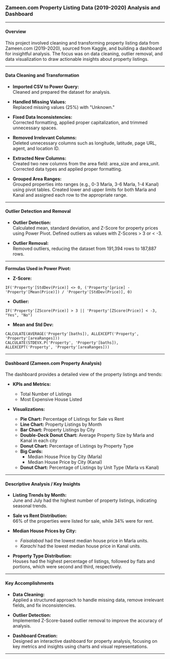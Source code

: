 
### **Zameen.com Property Listing Data (2019-2020) Analysis and Dashboard**

---

#### **Overview**
This project involved cleaning and transforming property listing data from Zameen.com (2019-2020), sourced from Kaggle, and building a dashboard for insightful analysis. The focus was on data cleaning, outlier removal, and data visualization to draw actionable insights about property listings.

---

#### **Data Cleaning and Transformation**

- **Imported CSV to Power Query:**  
  Cleaned and prepared the dataset for analysis.

- **Handled Missing Values:**  
  Replaced missing values (25%) with "Unknown."

- **Fixed Data Inconsistencies:**  
  Corrected formatting, applied proper capitalization, and trimmed unnecessary spaces.

- **Removed Irrelevant Columns:**  
  Deleted unnecessary columns such as longitude, latitude, page URL, agent, and location ID.

- **Extracted New Columns:**  
  Created two new columns from the area field: area_size and area_unit. Corrected data types and applied proper formatting.

- **Grouped Area Ranges:**  
  Grouped properties into ranges (e.g., 0-3 Marla, 3-6 Marla, 1-4 Kanal) using pivot tables. Created lower and upper limits for both Marla and Kanal and assigned each row to the appropriate range.

---

#### **Outlier Detection and Removal**

- **Outlier Detection:**  
  Calculated mean, standard deviation, and Z-Score for property prices using Power Pivot. Defined outliers as values with Z-Scores > 3 or < -3.
  
- **Outlier Removal:**  
  Removed outliers, reducing the dataset from 191,394 rows to 187,887 rows.

---

**Formulas Used in Power Pivot:**

- **Z-Score:**
```excel
IF('Property'[StdDev(Price)] <> 0, ('Property'[price] - 'Property'[Mean(Price)]) / 'Property'[StdDev(Price)], 0)
```
- **Outlier:**
```excel
IF('Property'[ZScore(Price)] > 3 || 'Property'[ZScore(Price)] < -3, "Yes", "No")
```
- **Mean and Std Dev:**
```excel
CALCULATE(AVERAGE('Property'[baths]), ALLEXCEPT('Property', 'Property'[areaRanges]))
CALCULATE(STDEVX.P('Property', 'Property'[baths]), ALLEXCEPT('Property', 'Property'[areaRanges]))
```

---

#### **Dashboard (Zameen.com Property Analysis)**

The dashboard provides a detailed view of the property listings and trends:

- **KPIs and Metrics:**
  - Total Number of Listings
  - Most Expensive House Listed

- **Visualizations:**
  - **Pie Chart:** Percentage of Listings for Sale vs Rent
  - **Line Chart:** Property Listings by Month
  - **Bar Chart:** Property Listings by City
  - **Double-Deck Donut Chart:** Average Property Size by Marla and Kanal in each city
  - **Donut Chart:** Percentage of Listings by Property Type
  - **Big Cards:**
    - Median House Price by City (Marla)
    - Median House Price by City (Kanal)
  - **Donut Chart:** Percentage of Listings by Unit Type (Marla vs Kanal)

---

#### **Descriptive Analysis / Key Insights**

- **Listing Trends by Month:**  
  June and July had the highest number of property listings, indicating seasonal trends.
  
- **Sale vs Rent Distribution:**  
  66% of the properties were listed for sale, while 34% were for rent.

- **Median House Prices by City:**
  - *Faisalabad* had the lowest median house price in Marla units.
  - *Karachi* had the lowest median house price in Kanal units.

- **Property Type Distribution:**  
  Houses had the highest percentage of listings, followed by flats and portions, which were second and third, respectively.

---

#### **Key Accomplishments**

- **Data Cleaning:**  
  Applied a structured approach to handle missing data, remove irrelevant fields, and fix inconsistencies.

- **Outlier Detection:**  
  Implemented Z-Score-based outlier removal to improve the accuracy of analysis.

- **Dashboard Creation:**  
  Designed an interactive dashboard for property analysis, focusing on key metrics and insights using charts and visual representations.

---